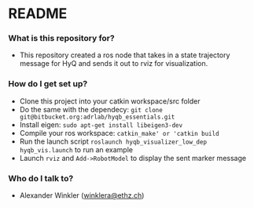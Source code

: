 # README #

### What is this repository for? ###

* This repository created a ros node that takes in a state trajectory message for HyQ and sends it out to rviz for visualization.

### How do I get set up? ###

* Clone this project into your catkin workspace/src folder
* Do the same with the dependecy: `git clone git@bitbucket.org:adrlab/hyqb_essentials.git`
* Install eigen: `sudo apt-get install libeigen3-dev`
* Compile your ros workspace: `catkin_make' or 'catkin build`
* Run the launch script `roslaunch hyqb_visualizer_low_dep hyqb_vis.launch` to run an example
* Launch `rviz` and `Add->RobotModel` to display the sent marker message

### Who do I talk to? ###

* Alexander Winkler (winklera@ethz.ch)